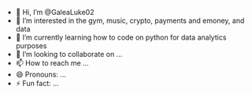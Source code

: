 - 👋 Hi, I’m @GaleaLuke02
- 👀 I’m interested in the gym, music, crypto, payments and emoney, and data
- 🌱 I’m currently learning how to code on python for data analytics purposes 
- 💞️ I’m looking to collaborate on ...
- 📫 How to reach me ...
- 😄 Pronouns: ...
- ⚡ Fun fact: ...

<!---
GaleaLuke02/GaleaLuke02 is a ✨ special ✨ repository because its `README.md` (this file) appears on your GitHub profile.
You can click the Preview link to take a look at your changes.
--->
